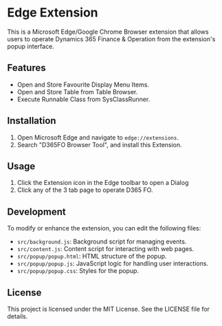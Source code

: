 # Edge Extension

This is a Microsoft Edge/Google Chrome Browser extension that allows users to operate Dynamics 365 Finance & Operation from the extension's popup interface. 

## Features

- Open and Store Favourite Display Menu Items.
- Open and Store Table from Table Browser.
- Execute Runnable Class from SysClassRunner.

## Installation

1. Open Microsoft Edge and navigate to `edge://extensions`.
2. Search "D365FO Browser Tool", and install this Extension.

## Usage

1. Click the Extension icon in the Edge toolbar to open a Dialog
2. Click any of the 3 tab page to operate D365 FO.

## Development

To modify or enhance the extension, you can edit the following files:

- `src/background.js`: Background script for managing events.
- `src/content.js`: Content script for interacting with web pages.
- `src/popup/popup.html`: HTML structure of the popup.
- `src/popup/popup.js`: JavaScript logic for handling user interactions.
- `src/popup/popup.css`: Styles for the popup.

## License

This project is licensed under the MIT License. See the LICENSE file for details.